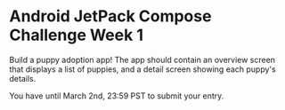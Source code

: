 # Android JetPack Compose Challenge Week 1

Build a puppy adoption app! 
The app should contain an overview screen that displays a list of puppies, and a detail screen showing each puppy's details. 

You have until March 2nd, 23:59 PST to submit your entry.
